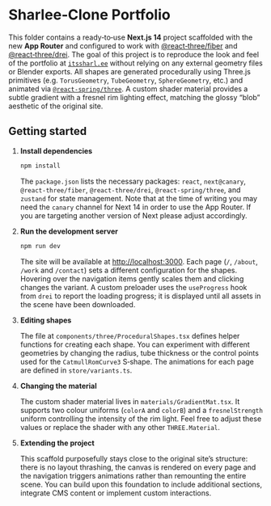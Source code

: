 # Sharlee‑Clone Portfolio

This folder contains a ready‑to‑use **Next.js 14** project scaffolded with the
new **App Router** and configured to work with
[@react‑three/fiber](https://github.com/pmndrs/react-three-fiber) and
[@react‑three/drei](https://github.com/pmndrs/drei).  The goal of this
project is to reproduce the look and feel of the portfolio at
[`itssharl.ee`](https://itssharl.ee/) without relying on any external
geometry files or Blender exports.  All shapes are generated
procedurally using Three.js primitives (e.g. `TorusGeometry`,
`TubeGeometry`, `SphereGeometry`, etc.) and animated via
[`@react‑spring/three`](https://github.com/pmndrs/react-spring).  A
custom shader material provides a subtle gradient with a fresnel rim
lighting effect, matching the glossy “blob” aesthetic of the original site.

## Getting started

1. **Install dependencies**

   ```bash
   npm install
   ```

   The `package.json` lists the necessary packages: `react`,
   `next@canary`, `@react-three/fiber`, `@react-three/drei`,
   `@react-spring/three`, and `zustand` for state management.  Note
   that at the time of writing you may need the `canary` channel for
   Next 14 in order to use the App Router.  If you are targeting
   another version of Next please adjust accordingly.

2. **Run the development server**

   ```bash
   npm run dev
   ```

   The site will be available at [http://localhost:3000](http://localhost:3000).
   Each page (`/`, `/about`, `/work` and `/contact`) sets a different
   configuration for the shapes.  Hovering over the navigation items
   gently scales them and clicking changes the variant.  A custom
   preloader uses the `useProgress` hook from `drei` to report the
   loading progress; it is displayed until all assets in the scene have
   been downloaded.

3. **Editing shapes**

   The file at `components/three/ProceduralShapes.tsx` defines helper
   functions for creating each shape.  You can experiment with
   different geometries by changing the radius, tube thickness or the
   control points used for the `CatmullRomCurve3` S‑shape.  The
   animations for each page are defined in `store/variants.ts`.

4. **Changing the material**

   The custom shader material lives in `materials/GradientMat.tsx`.  It
   supports two colour uniforms (`colorA` and `colorB`) and a
   `fresnelStrength` uniform controlling the intensity of the rim light.
   Feel free to adjust these values or replace the shader with any
   other `THREE.Material`.

5. **Extending the project**

   This scaffold purposefully stays close to the original site’s
   structure: there is no layout thrashing, the canvas is rendered
   on every page and the navigation triggers animations rather than
   remounting the entire scene.  You can build upon this foundation to
   include additional sections, integrate CMS content or implement
   custom interactions.
